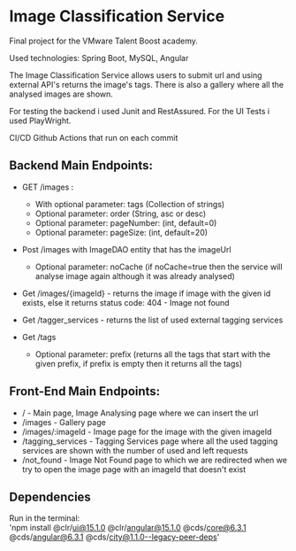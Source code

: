 # Image Classification Service
Final project for the VMware Talent Boost academy. 

Used technologies: Spring Boot, MySQL, Angular

The Image Classification Service allows users to submit url and using external API's returns the image's tags. There is also a gallery where all the analysed images are shown.

For testing the backend i used Junit and RestAssured.
For the UI Tests i used PlayWright.

CI/CD Github Actions that run on each commit

## Backend Main Endpoints:
- GET /images :  
    - With optional parameter: tags (Collection of strings)
    - Optional parameter: order (String, asc or desc)  
    - Optional parameter: pageNumber: (int, default=0)  
    - Optional parameter: pageSize: (int, default=20)

- Post /images with ImageDAO entity that has the imageUrl
    - Optional parameter: noCache (if noCache=true then the service will analyse image again although it was already analysed)

- Get /images/{imageId} - returns the image if image with the given id exists, else it returns status code: 404 - Image not found  
- Get /tagger_services - returns the list of used external tagging services
- Get /tags
    - Optional parameter: prefix (returns all the tags that start with the given prefix, if prefix is empty then it returns all the tags)

## Front-End Main Endpoints:
- / - Main page, Image Analysing page where we can insert the url
- /images - Gallery page
- /images/:imageId - Image page for the image with the given imageId
- /tagging_services - Tagging Services page where all the used tagging services are shown with the number of used and left requests 
- /not_found - Image Not Found page to which we are redirected when we try to open the image page with an imageId that doesn't exist  

## Dependencies 
Run in the terminal:  
'npm install @clr/ui@15.1.0 @clr/angular@15.1.0 @cds/core@6.3.1 @cds/angular@6.3.1 @cds/city@1.1.0--legacy-peer-deps'
